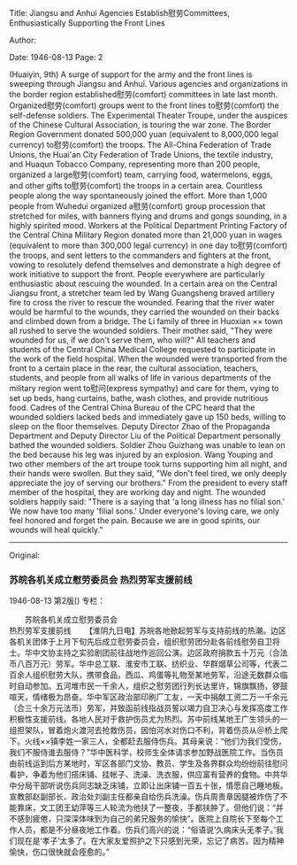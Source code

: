 Title: Jiangsu and Anhui Agencies Establish慰劳Committees, Enthusiastically Supporting the Front Lines

Author:

Date: 1946-08-13
Page: 2

(Huaiyin, 9th) A surge of support for the army and the front lines is sweeping through Jiangsu and Anhui. Various agencies and organizations in the border region established慰劳(comfort) committees in late last month. Organized慰劳(comfort) groups went to the front lines to慰劳(comfort) the self-defense soldiers. The Experimental Theater Troupe, under the auspices of the Chinese Cultural Association, is touring the war zone. The Border Region Government donated 500,000 yuan (equivalent to 8,000,000 legal currency) to慰劳(comfort) the troops. The All-China Federation of Trade Unions, the Huai'an City Federation of Trade Unions, the textile industry, and Huaqun Tobacco Company, representing more than 200 people, organized a large慰劳(comfort) team, carrying food, watermelons, eggs, and other gifts to慰劳(comfort) the troops in a certain area. Countless people along the way spontaneously joined the effort. More than 1,000 people from Wuhedui organized a慰劳(comfort) group procession that stretched for miles, with banners flying and drums and gongs sounding, in a highly spirited mood. Workers at the Political Department Printing Factory of the Central China Military Region donated more than 21,000 yuan in wages (equivalent to more than 300,000 legal currency) in one day to慰劳(comfort) the troops, and sent letters to the commanders and fighters at the front, vowing to resolutely defend themselves and demonstrate a high degree of work initiative to support the front. People everywhere are particularly enthusiastic about rescuing the wounded. In a certain area on the Central Jiangsu front, a stretcher team led by Wang Guangsheng braved artillery fire to cross the river to rescue the wounded. Fearing that the river water would be harmful to the wounds, they carried the wounded on their backs and climbed down from a bridge. The Li family of three in Huoxian ×× town all rushed to serve the wounded soldiers. Their mother said, "They were wounded for us, if we don't serve them, who will?" All teachers and students of the Central China Medical College requested to participate in the work of the field hospital. When the wounded were transported from the front to a certain place in the rear, the cultural association, teachers, students, and people from all walks of life in various departments of the military region went to慰问(express sympathy) and care for them, vying to set up beds, hang curtains, bathe, wash clothes, and provide nutritious food. Cadres of the Central China Bureau of the CPC heard that the wounded soldiers lacked beds and immediately gave up 150 beds, willing to sleep on the floor themselves. Deputy Director Zhao of the Propaganda Department and Deputy Director Liu of the Political Department personally bathed the wounded soldiers. Soldier Zhou Guizhang was unable to lean on the bed because his leg was injured by an explosion. Wang Youping and two other members of the art troupe took turns supporting him all night, and their hands were swollen. But they said, "We don't feel tired, we only deeply appreciate the joy of serving our brothers." From the president to every staff member of the hospital, they are working day and night. The wounded soldiers happily said: "There is a saying that 'a long illness has no filial son.' We now have too many 'filial sons.' Under everyone's loving care, we only feel honored and forget the pain. Because we are in good spirits, our wounds will heal quickly."



<hr /> 

Original: 


### 苏皖各机关成立慰劳委员会  热烈劳军支援前线

1946-08-13
第2版()
专栏：

　　苏皖各机关成立慰劳委员会            
    热烈劳军支援前线
　　【淮阴九日电】苏皖各地掀起劳军与支持前线的热潮。边区各机关团体于上月下旬先后成立慰劳委员会，组织慰劳团分赴各前线慰劳自卫将士。华中文协主持之实验剧团前往战地作巡回公演。边区政府捐款五十万元（合法币八百万元）劳军。华中总工联、淮安市工联、纺织业、华群烟草公司等，代表二百余人组织慰劳大队，携带食品，西瓜、鸡蛋等礼物至某地劳军，沿途无数群众临时自动参加。五河堆市民一千余人，组织之慰劳团行列长达里许，锦旗飘扬，锣鼓喧天，情绪极为昂奋。华中军区政治部印刷厂工友，一天中捐献工资二万一千余元（合三十余万元法币）劳军，并致函前线指战员誓以竭力自卫决心与发挥高度工作积极性支援前线。各地人民对于救护伤员尤为热烈。苏中前线某地王广生领头的一组担架队，冒着炮火渡河去抢救伤员，因怕河水对伤口不利，背着伤员从＠桥上爬下。火线××镇李姓一家三人，全都赶去服侍伤兵。其母亲说：“他们为我们受伤，我们不服侍谁去服侍？”华中医科学，校师生全体请求参加野战医院工作。当伤员由前线运到后方某地时，军区各部门文协、教员、学生及各界群众均纷纷前往慰问看护，争着为他们搭床铺、挂帐子、洗澡、洗衣服，供应富有营养的食物。中共华中分局干部听说伤兵同志缺乏床铺，立即让出床铺一百五十张，情愿自己睡地板。宣教部赵副部长、政治处刘副主任都亲自给伤兵洗澡。伤兵周贵章因腿被炸伤了不能靠床，文工团王幼萍等三人轮流为他扶了一整夜，手都扶肿了。但他们说：“并不感到疲倦，只深深体味到为自己的弟兄服务的愉快”。医院上自院长下至每个工作人员，都是不分昼夜地工作着。伤兵们高兴的说：“俗语说‘久病床头无孝子。’我们现在是‘孝子’太多了。在大家友爱照护之下只感到光荣，忘记了病苦。因为精神愉快，伤口很快就会痊愈的。”
